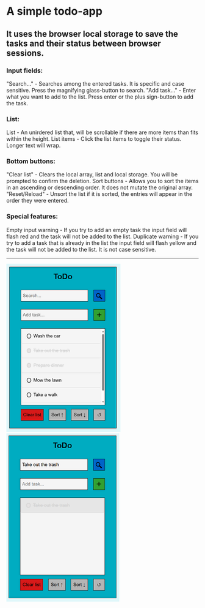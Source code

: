 # A simple todo-app

## It uses the browser local storage to save the tasks and their status between browser sessions.

### Input fields:

"Search..." - Searches among the entered tasks. It is specific and case sensitive. Press the magnifying glass-button to search.
"Add task..." - Enter what you want to add to the list. Press enter or the plus sign-button to add the task.

### List:

List - An unirdered list that, will be scrollable if there are more items than fits within the height.
List items - Click the list items to toggle their status. Longer text will wrap.

### Bottom buttons:

"Clear list" - Clears the local array, list and local storage. You will be prompted to confirm the deletion.
Sort buttons - Allows you to sort the items in an ascending or descending order. It does not mutate the original array.
"Reset/Reload" - Unsort the list if it is sorted, the entries will appear in the order they were entered.

### Special features:

Empty input warning - If you try to add an empty task the input field will flash red and the task will not be added to the list.
Duplicate warning - If you try to add a task that is already in the list the input field will flash yellow and the task will not be added to the list. It is not case sensitive.

---

![Overview with added items](./img/image.png)
![Search example](./img/image-1.png)
